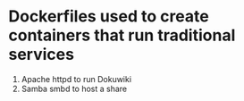 # Dockerfiles used to create containers that run traditional services
 1. Apache httpd to run Dokuwiki
 2. Samba smbd to host a share
